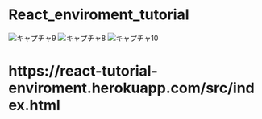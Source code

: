 # React_enviroment_tutorial
![キャプチャ9](https://user-images.githubusercontent.com/70077254/113403801-2fdf7e00-93e2-11eb-82fa-e50349859424.PNG)
![キャプチャ8](https://user-images.githubusercontent.com/70077254/113109916-6cc03f00-9241-11eb-8820-9cd0f3568e8c.PNG)
![キャプチャ10](https://user-images.githubusercontent.com/70077254/113403806-30781480-93e2-11eb-9d50-66779248a5ef.PNG)
<h1>https://react-tutorial-enviroment.herokuapp.com/src/index.html</h1>
